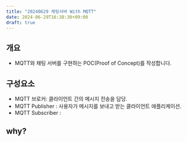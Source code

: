 ```yaml
---
title: "20240629 채팅서버 With MQTT"
date: 2024-06-29T16:38:30+09:00
draft: true
---
```


## 개요
- MQTT와 채팅 서버를 구현하는 POC(Proof of Concept)를 작성합니다.

## 구성요소
- MQTT 브로커: 클라이언트 간의 메시지 전송을 담당.
- MQTT Publisher : 사용자가 메시지를 보내고 받는 클라이언트 애플리케이션.
- MQTT Subscriber : 



## why?


## 